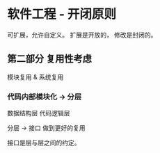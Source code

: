 # 软件工程 - 开闭原则

可扩展，允许自定义。
扩展是开放的， 修改是封闭的。

## 第二部分 复用性考虑

模块复用 & 系统复用


### 代码内部模块化 -> 分层 
数据结构层
代码逻辑层

分层  ->    接口
做到更好的复用

接口是层与层之间的约定。

